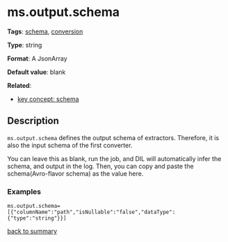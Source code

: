 # ms.output.schema

**Tags**: 
[schema](https://github.com/linkedin/data-integration-library/blob/master/docs/parameters/categories.md#schema-properties), 
[conversion](https://github.com/linkedin/data-integration-library/blob/master/docs/parameters/categories.md#conversion-properties)

**Type**: string

**Format**: A JsonArray

**Default value**: blank

**Related**:
- [key concept: schema](https://github.com/linkedin/data-integration-library/blob/master/docs/concepts/schema.md)

## Description

`ms.output.schema` defines the output schema of extractors. Therefore,
it is also the input schema of the first converter. 

You can leave this as blank, run the job, and DIL will automatically 
infer the schema, and output in the log.
Then, you can copy and paste the schema(Avro-flavor schema) as the value here.

### Examples

`ms.output.schema=[{"columnName":"path","isNullable":"false","dataType":{"type":"string"}}]`
  
[back to summary](https://github.com/linkedin/data-integration-library/blob/master/docs/parameters/summary.md#msoutputschema)